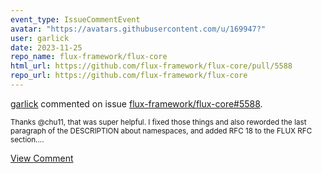 ```yaml
---
event_type: IssueCommentEvent
avatar: "https://avatars.githubusercontent.com/u/169947?"
user: garlick
date: 2023-11-25
repo_name: flux-framework/flux-core
html_url: https://github.com/flux-framework/flux-core/pull/5588
repo_url: https://github.com/flux-framework/flux-core
---
```


<a href='https://github.com/garlick' target='_blank'>garlick</a> commented on issue <a href='https://github.com/flux-framework/flux-core/pull/5588' target='_blank'>flux-framework/flux-core#5588</a>.

<small>Thanks @chu11, that was super helpful.  I fixed those things and also reworded the last paragraph of the DESCRIPTION about namespaces, and added RFC 18 to the FLUX RFC section....</small>

<a href='https://github.com/flux-framework/flux-core/pull/5588' target='_blank'>View Comment</a>